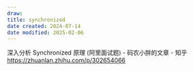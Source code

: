 ```yaml
---
draw:
title: synchronized
date created: 2024-07-14
date modified: 2025-02-06
---
```


深入分析 Synchronized 原理 (阿里面试题) - 码农小胖的文章 - 知乎  
https://zhuanlan.zhihu.com/p/302654066
